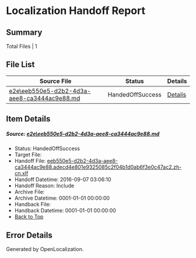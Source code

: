 # <a name='report-top'></a> Localization Handoff Report

## Summary
 Total Files | 1

## File List
 Source File | Status | Details 
 ----------- | ------ | ------- 
 [e2e\eeb550e5-d2b2-4d3a-aee8-ca3444ac9e88.md](https://github.com/OpenLocalizationTestOrg/ol-test0/blob/3e6e7d9f974b0bd8590f2da54e306f6928d32625/e2e/eeb550e5-d2b2-4d3a-aee8-ca3444ac9e88.md) | HandedOffSuccess | [Details](#080fb20d65ad60edae0bc54800efe5c7f9eb4ddc5)

## Item Details
##### <a name='080fb20d65ad60edae0bc54800efe5c7f9eb4ddc5'></a> Source: [e2e\eeb550e5-d2b2-4d3a-aee8-ca3444ac9e88.md](https://github.com/OpenLocalizationTestOrg/ol-test0/blob/3e6e7d9f974b0bd8590f2da54e306f6928d32625/e2e/eeb550e5-d2b2-4d3a-aee8-ca3444ac9e88.md)
* Status: HandedOffSuccess
* Target File: 
* Handoff File: [eeb550e5-d2b2-4d3a-aee8-ca3444ac9e88.adecd4e801e9325085c2f04b1d0ab6f3e0c47ac2.zh-cn.xlf](https://github.com/OpenLocalizationTestOrg/ol-test0-handoff/blob/e8433e6a7d609bde7070e022e6f2a13f43f00224/ol-handoff/OpenLocalizationTestOrg/ol-test0-zhcn/ci/ht/eeb550e5-d2b2-4d3a-aee8-ca3444ac9e88.adecd4e801e9325085c2f04b1d0ab6f3e0c47ac2.zh-cn.xlf)
* Handoff Datetime: 2016-09-07 03:06:10
* Handoff Reason: Include
* Archive File: 
* Archive Datetime: 0001-01-01 00:00:00
* Handback File: 
* Handback Datetime: 0001-01-01 00:00:00
* [Back to Top](#report-top)


## Error Details

Generated by OpenLocalization.
